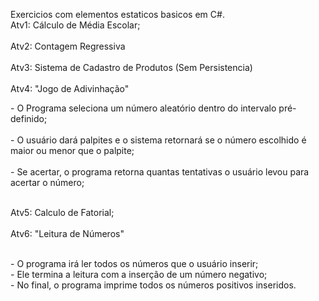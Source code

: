 Exercicios com elementos estaticos basicos em C#. <br>
Atv1: Cálculo de Média Escolar; <br><br>
Atv2: Contagem Regressiva <br><br>
Atv3: Sistema de Cadastro de Produtos (Sem Persistencia) <br><br>
Atv4: "Jogo de Adivinhação" 
 <p>  - O Programa seleciona um número aleatório dentro do intervalo pré-definido;  <br><br> 
    - O usuário dará palpites e o sistema retornará se o número escolhido é maior ou menor que o palpite; <br><br>
    - Se acertar, o programa retorna quantas tentativas o usuário levou para acertar o número; <br><br>
 </p>
Atv5: Calculo de Fatorial; <br><br>
Atv6: "Leitura de Números" <br><br>
  <p>  - O programa irá ler todos os números que o usuário inserir; <br>
    - Ele termina a leitura com a inserção de um número negativo; <br>
    - No final, o programa imprime todos os números positivos inseridos.
  </p>
